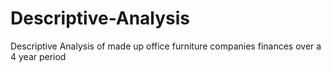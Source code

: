 # Descriptive-Analysis
Descriptive Analysis of made up office furniture companies finances over a 4 year period
